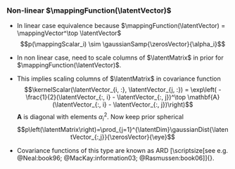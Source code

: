 <!--frame start-->
### Non-linear $\mappingFunction(\latentVector)$

-   In linear case equivalence because
    $\mappingFunction(\latentVector) = \mappingVector^\top \latentVector$
    $$p(\mappingScalar_i) \sim \gaussianSamp{\zerosVector}{\alpha_i}$$

-   In non linear case, need to scale columns of $\latentMatrix$ in
    prior for $\mappingFunction(\latentVector)$.

-   This implies scaling columns of $\latentMatrix$ in covariance
    function
    $$\kernelScalar(\latentVector_{i, :}, \latentVector_{j, :}) = \exp\left( - \frac{1}{2}(\latentVector_{:, i} - \latentVector_{:, j})^\top \mathbf{A} (\latentVector_{:, i} - \latentVector_{:, j})\right)$$
    $\mathbf{A}$ is diagonal with elements $\alpha^2_{i}$. Now keep
    prior spherical
    $$p\left(\latentMatrix\right)=\prod_{j=1}^{\latentDim}\gaussianDist{\latentVector_{:,j}}{\zerosVector}{\eye}$$

-   Covariance functions of this type are known as ARD [\scriptsize[see
    e.g. @Neal:book96; @MacKay:information03; @Rasmussen:book06]]{}.

<!--frame end-->

